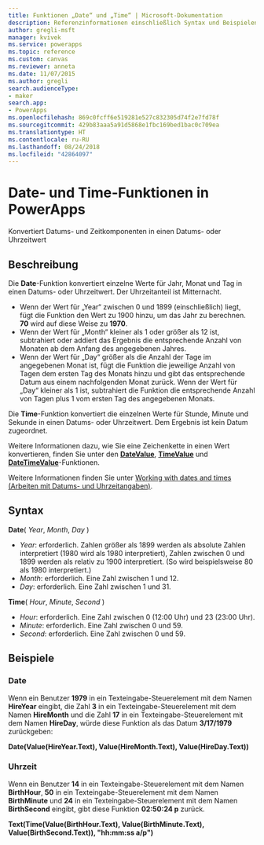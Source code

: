 ```yaml
---
title: Funktionen „Date“ und „Time“ | Microsoft-Dokumentation
description: Referenzinformationen einschließlich Syntax und Beispielen für die Funktionen „Date“ und „Time“ in PowerApps
author: gregli-msft
manager: kvivek
ms.service: powerapps
ms.topic: reference
ms.custom: canvas
ms.reviewer: anneta
ms.date: 11/07/2015
ms.author: gregli
search.audienceType:
- maker
search.app:
- PowerApps
ms.openlocfilehash: 869c0fcff6e519281e527c832305d74f2e7fd78f
ms.sourcegitcommit: 429b83aaa5a91d5868e1fbc169bed1bac0c709ea
ms.translationtype: HT
ms.contentlocale: ru-RU
ms.lasthandoff: 08/24/2018
ms.locfileid: "42864097"
---
```

# <a name="date-and-time-functions-in-powerapps"></a>Date- und Time-Funktionen in PowerApps
Konvertiert Datums- und Zeitkomponenten in einen Datums- oder Uhrzeitwert

## <a name="description"></a>Beschreibung
Die **Date**-Funktion konvertiert einzelne Werte für Jahr, Monat und Tag in einen Datums- oder Uhrzeitwert.  Der Uhrzeitanteil ist Mitternacht.

* Wenn der Wert für „Year“ zwischen 0 und 1899 (einschließlich) liegt, fügt die Funktion den Wert zu 1900 hinzu, um das Jahr zu berechnen.  **70** wird auf diese Weise zu **1970**.
* Wenn der Wert für „Month“ kleiner als 1 oder größer als 12 ist, subtrahiert oder addiert das Ergebnis die entsprechende Anzahl von Monaten ab dem Anfang des angegebenen Jahres.
* Wenn der Wert für „Day“ größer als die Anzahl der Tage im angegebenen Monat ist, fügt die Funktion die jeweilige Anzahl von Tagen dem ersten Tag des Monats hinzu und gibt das entsprechende Datum aus einem nachfolgenden Monat zurück.  Wenn der Wert für „Day“ kleiner als 1 ist, subtrahiert die Funktion die entsprechende Anzahl von Tagen plus 1 vom ersten Tag des angegebenen Monats.

Die **Time**-Funktion konvertiert die einzelnen Werte für Stunde, Minute und Sekunde in einen Datums- oder Uhrzeitwert.  Dem Ergebnis ist kein Datum zugeordnet.

Weitere Informationen dazu, wie Sie eine Zeichenkette in einen Wert konvertieren, finden Sie unter den  **[DateValue](function-datevalue-timevalue.md)**,  **[TimeValue](function-datevalue-timevalue.md)** und  **[DateTimeValue](function-datevalue-timevalue.md)**-Funktionen.  

Weitere Informationen finden Sie unter [Working with dates and times (Arbeiten mit Datums- und Uhrzeitangaben)](../show-text-dates-times.md).

## <a name="syntax"></a>Syntax
**Date**( *Year*, *Month*, *Day* )

* *Year*: erforderlich.  Zahlen größer als 1899 werden als absolute Zahlen interpretiert (1980 wird als 1980 interpretiert), Zahlen zwischen 0 und 1899 werden als relativ zu 1900 interpretiert. (So wird beispielsweise 80 als 1980 interpretiert.)
* *Month*: erforderlich.  Eine Zahl zwischen 1 und 12.
* *Day*: erforderlich. Eine Zahl zwischen 1 und 31.

**Time**( *Hour*, *Minute*, *Second* )

* *Hour*: erforderlich.  Eine Zahl zwischen 0 (12:00 Uhr) und 23 (23:00 Uhr).
* *Minute*: erforderlich. Eine Zahl zwischen 0 und 59.
* *Second*: erforderlich. Eine Zahl zwischen 0 und 59.

## <a name="examples"></a>Beispiele
### <a name="date"></a>Date
Wenn ein Benutzer **1979** in ein Texteingabe-Steuerelement mit dem Namen **HireYear** eingibt, die Zahl **3** in ein Texteingabe-Steuerelement mit dem Namen **HireMonth** und die Zahl **17** in ein Texteingabe-Steuerelement mit dem Namen **HireDay**, würde diese Funktion als das Datum **3/17/1979** zurückgeben:

**Date(Value(HireYear.Text), Value(HireMonth.Text), Value(HireDay.Text))**

### <a name="time"></a>Uhrzeit
Wenn ein Benutzer **14** in ein Texteingabe-Steuerelement mit dem Namen **BirthHour**, **50** in ein Texteingabe-Steuerelement mit dem Namen **BirthMinute** und **24** in ein Texteingabe-Steuerelement mit dem Namen **BirthSecond** eingibt, gibt diese Funktion **02:50:24 p** zurück.

**Text(Time(Value(BirthHour.Text), Value(BirthMinute.Text), Value(BirthSecond.Text)), "hh:mm:ss a/p")**

